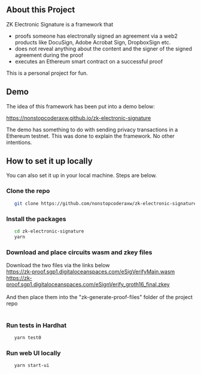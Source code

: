 ## About this Project
ZK Electronic Signature is a framework that 
* proofs someone has electronally signed an agreement via a web2 products like DocuSign, Adobe Acrobat Sign, DropboxSign etc.
* does not reveal anything about the content and the signer of the signed agreement during the proof
* executes an Ethereum smart contract on a successful proof

This is a personal project for fun.

## Demo
The idea of this framework has been put into a demo below: 

<a href="https://nonstopcoderaxw.github.io/zk-electronic-signature" target="_blank">https://nonstopcoderaxw.github.io/zk-electronic-signature</a>

The demo has something to do with sending privacy transactions in a Ethereum testnet. This was done to explain the framework. No other intentions.


## How to set it up locally
You can also set it up in your local machine. Steps are below.

### Clone the repo
```sh
   git clone https://github.com/nonstopcoderaxw/zk-electronic-signature
```
### Install the packages
```sh
   cd zk-electronic-signature
   yarn
```
### Download and place circuits wasm and zkey files

<div> 
Download the two files via the links below<br/>
<a href="https://zk-proof.sgp1.digitaloceanspaces.com/eSigVerifyMain.wasm" target="_blank">https://zk-proof.sgp1.digitaloceanspaces.com/eSigVerifyMain.wasm</a><br/>
<a href="https://zk-proof.sgp1.digitaloceanspaces.com/eSignVerify_groth16_final.zkey" target="_blank">https://zk-proof.sgp1.digitaloceanspaces.com/eSignVerify_groth16_final.zkey</a>
<br/><br/>
And then place them into the "zk-generate-proof-files" folder of the project repo<br/>
<div><br/>

### Run tests in Hardhat
```sh
   yarn test0
```

### Run web UI locally
```sh
   yarn start-ui
```

